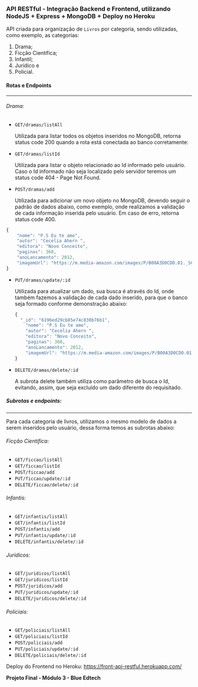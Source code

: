 ### API RESTful - Integração Backend e Frontend, utilizando NodeJS + Express + MongoDB + Deploy no Heroku

API criada para organização de `Livros` por categoria, sendo utilizadas, como exemplo, as categorias: 

1. Drama;
2. Ficção Científica;
3. Infantil;
4. Jurídico e
5. Policial.

#### Rotas e Endpoints

------

###### Drama:

- `GET/dramas/listAll` 

  Utilizada para listar todos os objetos inseridos no MongoDB, retorna status code 200 quando a rota está conectada ao banco corretamente:

- `GET/dramas/listId`

  Utilizada para listar o objeto relacionado ao Id informado pelo usuário. Caso o Id informado não seja localizado pelo servidor teremos um status code 404 - Page Not Found. 

- `POST/dramas/add`

  Utilizada para adicionar um novo objeto no MongoDB, devendo seguir o padrão de  dados abaixo, como exemplo, onde realizamos a validação de cada informação inserida pelo usuário. Em caso de erro, retorna status code 400.

```javascript
{
    "nome": "P.S Eu te amo",
    "autor": "Cecelia Ahern ",
    "editora": "Novo Conceito",
    "paginas": 368,
    "anoLancamento": 2012,
    "imagemUrl": "https://m.media-amazon.com/images/P/B00A3D0CDO.01._SCLZZZZZZZ_SX500_.jpg"
}
```

- `PUT/dramas/update/:id`

  Utilizada para atualizar um dado, sua busca é através do Id, onde também fazemos a validação de cada dado inserido, para que o banco seja formado conforme demonstração abaixo:

  ```javascript
  {
  	"_id": "6196ed29cb85e74c830b76b1",
      "nome": "P.S Eu te amo",
      "autor": "Cecelia Ahern ",
      "editora": "Novo Conceito",
      "paginas": 368,
      "anoLancamento": 2012,
      "imagemUrl": "https://m.media-amazon.com/images/P/B00A3D0CDO.01._SCLZZZZZZZ_SX500_.jpg"
  }
  ```

   

- `DELETE/dramas/delete/:id`

  A subrota delete também utiliza como parâmetro de busca o Id, evitando, assim, que seja excluído um dado diferente do requisitado.

  

##### Subrotas e endpoints:

------

Para cada categoria de livros, utilizamos o mesmo modelo de dados a serem inseridos pelo usuário, dessa forma temos as subrotas abaixo:

###### Ficção Científica:

- `GET/ficcao/listAll`
- `GET/ficcao/listId`
- `POST/ficcao/add`
- `PUT/ficcao/update/:id`
- `DELETE/ficcao/delete/:id`

###### Infantis:

- `GET/infantis/listAll`
- `GET/infantis/listId`
- `POST/infantis/add`
- `PUT/infantis/update/:id`
- `DELETE/infantis/delete/:id`

###### Juridicos:

- `GET/juridicos/listAll`
- `GET/juridicos/listId`
- `POST/juridicos/add`
- `PUT/juridicos/update/:id`
- `DELETE/juridicos/delete/:id`

###### Policiais:

- `GET/policiais/listAll`
- `GET/policiais/listId`
- `POST/policiais/add`
- `PUT/policiais/update/:id`
- `DELETE/policiais/delete/:id`


Deploy do Frontend no Heroku: https://front-api-restful.herokuapp.com/

**Projeto Final - Módulo 3 - Blue Edtech**


